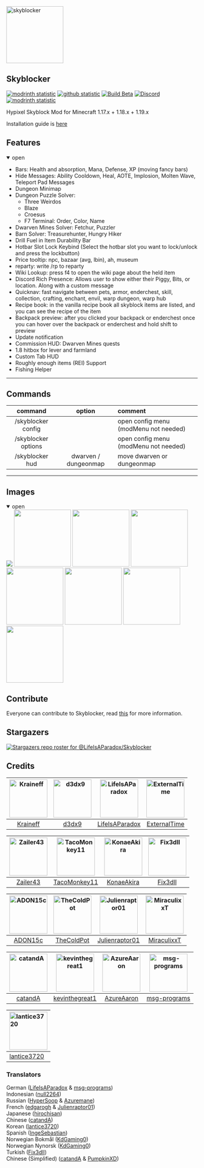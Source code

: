<img height="150" src="https://hysky.de/skyblocker.png" alt="skyblocker"/>

## Skyblocker

[![modrinth statistic](https://img.shields.io/modrinth/dt/skyblocker-liap?color=00AF5C&label=Download&labelColor=cecece00AF5C&logo=modrinth)](https://modrinth.com/mod/skyblocker-liap)
[![github statistic](https://img.shields.io/github/downloads/SkyblockerMod/skyblocker/total?labelColor=cecece&color=000000&label=Download&logo=github&logoColor=black)](https://github.com/SkyblockerMod/Skyblocker/releases/latest)
[![Build Beta](https://img.shields.io/github/actions/workflow/status/SkyblockerMod/Skyblocker/beta.yml?labelColor=cecece&label=beta&logo=github&logoColor=black)](https://github.com/SkyblockerMod/Skyblocker/actions/workflows/beta.yml)
[![Discord](https://img.shields.io/discord/879732108745125969?logo=discord&labelColor=cecece&color=7289DA&label=)](https://discord.com/invite/aNNJHQykck)
[![modrinth statistic](https://img.shields.io/badge/buy%20me%20coffee-skyblocker?color=434B57&logo=kofi)](https://ko-fi.com/wohlhabend)

Hypixel Skyblock Mod for Minecraft 1.17.x + 1.18.x + 1.19.x

Installation guide is [here](https://github.com/SkyblockerMod/Skyblocker/wiki/installation)

## Features

<details open>
<summary>open</summary>

* Bars: Health and absorption, Mana, Defense, XP (moving fancy bars)
* Hide Messages: Ability Cooldown, Heal, AOTE, Implosion, Molten Wave, Teleport Pad Messages
* Dungeon Minimap
* Dungeon Puzzle Solver:
    * Three Weirdos
    * Blaze
    * Croesus
    * F7 Terminal: Order, Color, Name
* Dwarven Mines Solver: Fetchur, Puzzler
* Barn Solver: Treasurehunter, Hungry Hiker
* Drill Fuel in Item Durability Bar
* Hotbar Slot Lock Keybind (Select the hotbar slot you want to lock/unlock and press the lockbutton)
* Price tooltip: npc, bazaar (avg, lbin), ah, museum
* reparty: write /rp to reparty
* Wiki Lookup: press f4 to open the wiki page about the held item
* Discord Rich Presence: Allows user to show either their Piggy, Bits, or location. Along with a custom message
* Quicknav: fast navigate between pets, armor, enderchest, skill, collection, crafting, enchant, envil, warp dungeon,
  warp hub
* Recipe book: in the vanilla recipe book all skyblock items are listed, and you can see the recipe of the item
* Backpack preview: after you clicked your backpack or enderchest once you can hover over the backpack or enderchest and
  hold shift to preview
* Update notification
* Commission HUD: Dwarven Mines quests
* 1.8 hitbox for lever and farmland
* Custom Tab HUD
* Roughly enough items (REI) Support
* Fishing Helper

</details>

___
## Commands

|           command            |        option        | comment                               |
|:----------------------------:|:--------------------:|:--------------------------------------|
|      /skyblocker config      |                      | open config menu (modMenu not needed) |
|        /skyblocker options   |                      | open config menu (modMenu not needed) |
|       /skyblocker hud        | dwarven / dungeonmap | move dwarven or dungeonmap            |

---
## Images

<details open>
<summary>open</summary>

<img padding="10px,0px"  src="https://user-images.githubusercontent.com/27798256/170806938-f858f0ae-4d8b-4767-9b53-8fe5a65edf56.png" />
<img padding="10px,0px" height="150" src="https://hysky.de/minimap.png" />
<img padding="10px,0px" height="150" src="https://hysky.de/tooltip1.png" />
<img padding="10px,0px" height="150" src="https://hysky.de/tooltip2.png" />
<img padding="10px,0px" height="150" src="https://hysky.de/drill.png" />
<img padding="10px,0px" height="150" src="https://hysky.de/richpresencesmall.png" />
<img padding="10px,0px" height="150" src="https://hysky.de/recipe.png" />
<img padding="10px,0px" height="150" src="https://hysky.de/backpack-preview.png" />

</details>

## Contribute

Everyone can contribute to Skyblocker, read [this](https://github.com/SkyblockerMod/Skyblocker/wiki/Contribute) for more
information.

## Stargazers

[![Stargazers repo roster for @LifeIsAParadox/Skyblocker](https://reporoster.com/stars/SkyblockerMod/Skyblocker)](https://github.com/SkyblockerMod/Skyblocker/stargazers)

## Credits

| [<img alt="Kraineff" src="https://github.com/Kraineff.png" width="100">](https://github.com/Kraineff) | [<img alt="d3dx9" src="https://github.com/d3dx9.png" width="100">](https://github.com/d3dx9) | [<img alt="LifeIsAParadox" src="https://github.com/LifeIsAParadox.png" width="100">](https://github.com/LifeIsAParadox) | [<img alt="ExternalTime" src="https://github.com/ExternalTime.png" width="100">](https://github.com/ExternalTime) |
|:-----------------------------------------------------------------------------------------------------:|:--------------------------------------------------------------------------------------------:|:-----------------------------------------------------------------------------------------------------------------------:|:-----------------------------------------------------------------------------------------------------------------:|
|                                [Kraineff](https://github.com/Kraineff)                                |                              [d3dx9](https://github.com/d3dx9)                               |                                   [LifeIsAParadox](https://github.com/LifeIsAParadox)                                   |                                  [ExternalTime](https://github.com/ExternalTime)                                  |

| [<img alt="Zailer43" src="https://github.com/Zailer43.png" width="100">](https://github.com/Zailer43) | [<img alt="TacoMonkey11" src="https://github.com/TacoMonkey11.png" width="100">](https://github.com/TacoMonkey11) | [<img alt="KonaeAkira" src="https://github.com/KonaeAkira.png" width="100">](https://github.com/KonaeAkira) | [<img alt="Fix3dll" src="https://github.com/Fix3dll.png" width="100">](https://github.com/Fix3dll) |
|:-----------------------------------------------------------------------------------------------------:|:-----------------------------------------------------------------------------------------------------------------:|:-----------------------------------------------------------------------------------------------------------:|:--------------------------------------------------------------------------------------------------:|
|                                [Zailer43](https://github.com/Zailer43)                                |                                  [TacoMonkey11](https://github.com/TacoMonkey11)                                  |                                 [KonaeAkira](https://github.com/KonaeAkira)                                 |                               [Fix3dll](https://github.com/Fix3dll)                                |

| [<img alt="ADON15c" src="https://github.com/ADON15c.png" width="100">](https://github.com/ADON15c) | [<img alt="TheColdPot" src="https://github.com/TheColdPot.png" width="100">](https://github.com/TheColdPot) | [<img alt="Julienraptor01" src="https://github.com/Julienraptor01.png" width="100">](https://github.com/Julienraptor01) | [<img alt="MiraculixxT" src="https://github.com/MiraculixxT.png" width="100">](https://github.com/MiraculixxT) |
|:--------------------------------------------------------------------------------------------------:|:-----------------------------------------------------------------------------------------------------------:|:-----------------------------------------------------------------------------------------------------------------------:|:--------------------------------------------------------------------------------------------------------------:|
|                               [ADON15c](https://github.com/ADON15c)                                |                                 [TheColdPot](https://github.com/TheColdPot)                                 |                                   [Julienraptor01](https://github.com/Julienraptor01)                                   |                                 [MiraculixxT](https://github.com/MiraculixxT)                                  |

| [<img alt="catandA" src="https://github.com/catandA.png" width="100">](https://github.com/catandA) | [<img alt="kevinthegreat1" src="https://github.com/kevinthegreat1.png" width="100">](https://github.com/kevinthegreat1) | [<img alt="AzureAaron" src="https://github.com/AzureAaron.png" width="100">](https://github.com/AzureAaron) | [<img alt="msg-programs" src="https://github.com/msg-programs.png" width="100">](https://github.com/msg-programs) |
|:--------------------------------------------------------------------------------------------------:|:-----------------------------------------------------------------------------------------------------------------------:|:-----------------------------------------------------------------------------------------------------------:|:-----------------------------------------------------------------------------------------------------------------:|
|                               [catandA](https://github.com/catandA)                                |                                   [kevinthegreat1](https://github.com/kevinthegreat1)                                   |                                 [AzureAaron](https://github.com/AzureAaron)                                 |                                  [msg-programs](https://github.com/msg-programs)                                  |

| [<img alt="lantice3720" src="https://github.com/lantice3720.png" width="100">](https://github.com/lantice3720)   |
|:-----------------------------------------------------------------------------------------------------|
| [lantice3720](https://github.com/lantice3720)                                                                |

### Translators

German ([LifeIsAParadox](https://github.com/LifeIsAParadox) & [msg-programs](https://github.com/msg-programs)) \
Indonesian ([null2264](https://github.com/null2264)) \
Russian ([HyperSoop](https://github.com/HyperSoop) & [Azuremane](https://github.com/Azuremane)) \
French ([edgarogh](https://github.com/edgarogh) & [Julienraptor01](https://github.com/Julienraptor01)) \
Japanese ([hirochisan](https://github.com/hirochisan)) \
Chinese ([catandA](https://github.com/catandA)) \
Korean ([lantice3720](https://github.com/lantice3720)) \
Spanish ([IngeSebastian](https://github.com/IngeSebastian)) \
Norwegian Bokmål ([KdGaming0](https://github.com/KdGaming0)) \
Norwegian Nynorsk ([KdGaming0](https://github.com/KdGaming0)) \
Turkish ([Fix3dll](https://github.com/Fix3dll)) \
Chinese (Simplified) ([catandA](https://github.com/catandA) & [PumpkinXD](https://github.com/PumpkinXD))